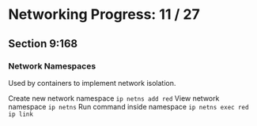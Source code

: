 # Networking Progress: 11 / 27

## Section 9:168

### Network Namespaces

Used by containers to implement network isolation.

Create new network namespace `ip netns add red`
View network namespace `ip netns`
Run command inside namespace `ip netns exec red ip link`
